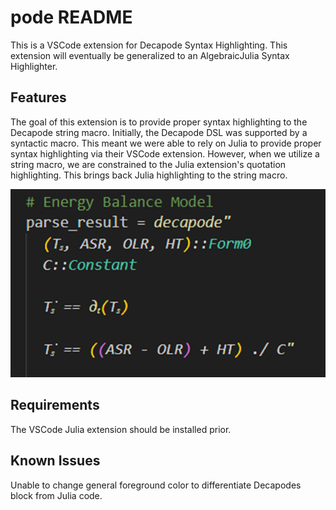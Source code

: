 # pode README

This is a VSCode extension for Decapode Syntax Highlighting. This extension will eventually be generalized to an AlgebraicJulia Syntax Highlighter.

## Features

The goal of this extension is to provide proper syntax highlighting to the Decapode string macro. Initially, the Decapode DSL was supported
by a syntactic macro. This meant we were able to rely on Julia to provide proper syntax highlighting via their VSCode extension. However,
when we utilize a string macro, we are constrained to the Julia extension's quotation highlighting. This brings back Julia highlighting to
the string macro.

![Example](images\highlightingExample.png)

## Requirements

The VSCode Julia extension should be installed prior.

## Known Issues

Unable to change general foreground color to differentiate Decapodes block from Julia code.